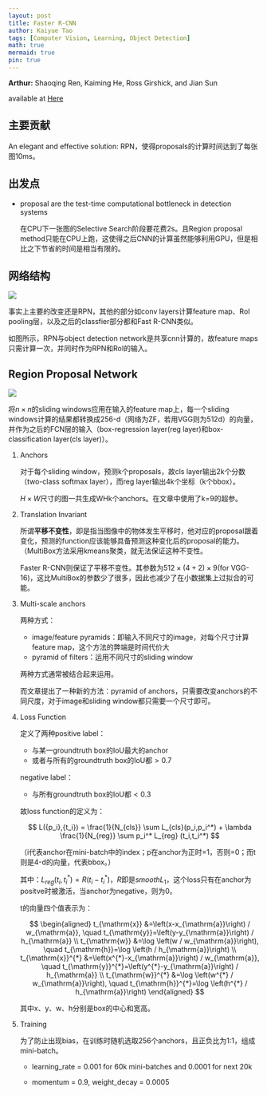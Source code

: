 ```yaml
---
layout: post
title: Faster R-CNN
author: Kaiyue Tao
tags: [Computer Vision, Learning, Object Detection]
math: true
mermaid: true
pin: true
---
```


**Arthur:** Shaoqing Ren, Kaiming He, Ross Girshick, and Jian Sun

available at [Here](https://arxiv.org/abs/1506.01497)

## 主要贡献

An elegant and effective solution: RPN，使得proposals的计算时间达到了每张图10ms。

## 出发点

- proposal are the test-time computational bottleneck in detection systems

    在CPU下一张图的Selective Search阶段要花费2s。且Region proposal method只能在CPU上跑，这使得之后CNN的计算虽然能够利用GPU，但是相比之下节省的时间是相当有限的。

## 网络结构

<img src="https://cdn.mathpix.com/snip/images/8wBuWzahVLUN8zR6H6_U7WwFUr4NWVaNd50U5074Soc.original.fullsize.png" />

事实上主要的改变还是RPN，其他的部分如conv layers计算feature map、RoI pooling层，以及之后的classfier部分都和Fast R-CNN类似。

如图所示，RPN与object detection network是共享cnn计算的，故feature maps只需计算一次，并同时作为RPN和RoI的输入。

## Region Proposal Network

<img src="https://cdn.mathpix.com/snip/images/1MaRllS4xeKXQ1Wf0L7CCmK46XiFMvbeEoJdXLpD_p8.original.fullsize.png" />

将$n \times n$的sliding windows应用在输入的feature map上，每一个sliding windows计算的结果都转换成256-d（网络为ZF，若用VGG则为512d）的向量，并作为之后的FCN层的输入（box-regression layer(reg layer)和box-classification layer(cls layer)）。

1. Anchors

    对于每个sliding window，预测k个proposals，故cls layer输出2k个分数（two-class softmax layer），而reg layer输出4k个坐标（k个bbox）。

    $H \times W$尺寸的图一共生成WHk个anchors。在文章中使用了k=9的超参。

2. Translation Invariant

    所谓**平移不变性**，即是指当图像中的物体发生平移时，他对应的proposal跟着变化，预测的function应该能够具备预测这种变化后的proposal的能力。（MultiBox方法采用kmeans聚类，就无法保证这种不变性。

    Faster R-CNN则保证了平移不变性。其参数为$512 \times (4 + 2) \times 9$(for VGG-16)，这比MultiBox的参数少了很多，因此也减少了在小数据集上过拟合的可能。

3. Multi-scale anchors 
   
    两种方式：

    - image/feature pyramids：即输入不同尺寸的image，对每个尺寸计算feature map，这个方法的弊端是时间代价大
    - pyramid of filters：运用不同尺寸的sliding window

    两种方式通常被结合起来运用。

    而文章提出了一种新的方法：pyramid of anchors，只需要改变anchors的不同尺度，对于image和sliding window都只需要一个尺寸即可。

4. Loss Function

    定义了两种positive label：

    - 与某一groundtruth box的IoU最大的anchor
    - 或者与所有的groundtruth box的IoU都$>0.7$

    negative label：

    - 与所有groundtruth box的IoU都$<0.3$

    故loss function的定义为：

    $$
    L({p_i},{t_i}) = \frac{1}{N_{cls}} \sum L_{cls}(p_i,p_i^*) + \lambda \frac{1}{N_{reg}} \sum p_i^* L_{reg} (t_i,t_i^*)
    $$

    （i代表anchor在mini-batch中的index；p在anchor为正时=1，否则=0；而t则是4-d的向量，代表bbox。）

    其中：$L_{reg}(t_i,t_i^*) = R(t_i - t_i^*)$，$R$即是$smooth L_1$，这个loss只有在anchor为positve时被激活，当anchor为negative，则为0。

    t的向量四个值表示为：

    $$
    \begin{aligned} t_{\mathrm{x}} &=\left(x-x_{\mathrm{a}}\right) / w_{\mathrm{a}}, \quad t_{\mathrm{y}}=\left(y-y_{\mathrm{a}}\right) / h_{\mathrm{a}} \\ t_{\mathrm{w}} &=\log \left(w / w_{\mathrm{a}}\right), \quad t_{\mathrm{h}}=\log \left(h / h_{\mathrm{a}}\right) \\ t_{\mathrm{x}}^{*} &=\left(x^{*}-x_{\mathrm{a}}\right) / w_{\mathrm{a}}, \quad t_{\mathrm{y}}^{*}=\left(y^{*}-y_{\mathrm{a}}\right) / h_{\mathrm{a}} \\ t_{\mathrm{w}}^{*} &=\log \left(w^{*} / w_{\mathrm{a}}\right), \quad t_{\mathrm{h}}^{*}=\log \left(h^{*} / h_{\mathrm{a}}\right) \end{aligned}
    $$

    其中x、y、w、h分别是box的中心和宽高。

5. Training

    为了防止出现bias，在训练时随机选取256个anchors，且正负比为1:1，组成mini-batch。

    - learning_rate = 0.001 for 60k mini-batches and 0.0001 for next 20k

    - momentum = 0.9, weight_decay = 0.0005